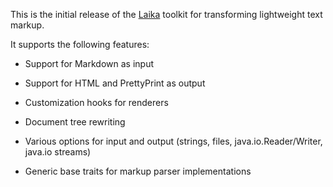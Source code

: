
This is the initial release of the [Laika](https://github.com/planet42/Laika) toolkit for transforming lightweight text markup. 

It supports the following features:


* Support for Markdown as input

* Support for HTML and PrettyPrint as output

* Customization hooks for renderers

* Document tree rewriting

* Various options for input and output (strings, files, java.io.Reader/Writer, java.io streams)

* Generic base traits for markup parser implementations